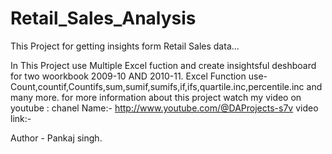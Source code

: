 # Retail_Sales_Analysis
This Project for getting insights form Retail Sales data...

In This Project use Multiple Excel fuction and create insightsful deshboard for two woorkbook 2009-10 AND 2010-11.
Excel Function use- Count,countif,Countifs,sum,sumif,sumifs,if,ifs,quartile.inc,percentile.inc and many more.
for more information about this project watch my video on youtube : 
chanel Name:- http://www.youtube.com/@DAProjects-s7v
video link:- 


Author - Pankaj singh.
